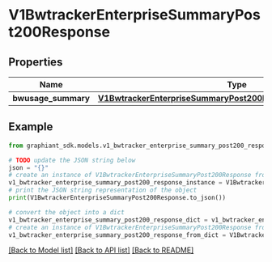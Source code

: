 # V1BwtrackerEnterpriseSummaryPost200Response


## Properties

Name | Type | Description | Notes
------------ | ------------- | ------------- | -------------
**bwusage_summary** | [**V1BwtrackerEnterpriseSummaryPost200ResponseBwusageSummary**](V1BwtrackerEnterpriseSummaryPost200ResponseBwusageSummary.md) |  | [optional] 

## Example

```python
from graphiant_sdk.models.v1_bwtracker_enterprise_summary_post200_response import V1BwtrackerEnterpriseSummaryPost200Response

# TODO update the JSON string below
json = "{}"
# create an instance of V1BwtrackerEnterpriseSummaryPost200Response from a JSON string
v1_bwtracker_enterprise_summary_post200_response_instance = V1BwtrackerEnterpriseSummaryPost200Response.from_json(json)
# print the JSON string representation of the object
print(V1BwtrackerEnterpriseSummaryPost200Response.to_json())

# convert the object into a dict
v1_bwtracker_enterprise_summary_post200_response_dict = v1_bwtracker_enterprise_summary_post200_response_instance.to_dict()
# create an instance of V1BwtrackerEnterpriseSummaryPost200Response from a dict
v1_bwtracker_enterprise_summary_post200_response_from_dict = V1BwtrackerEnterpriseSummaryPost200Response.from_dict(v1_bwtracker_enterprise_summary_post200_response_dict)
```
[[Back to Model list]](../README.md#documentation-for-models) [[Back to API list]](../README.md#documentation-for-api-endpoints) [[Back to README]](../README.md)


